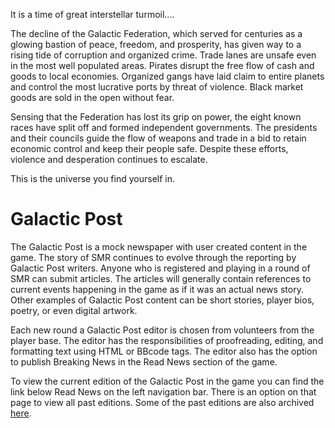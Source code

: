 <!-- TITLE: Storyline -->
<!-- SUBTITLE: The world created for SMR -->


It is a time of great interstellar turmoil....

The decline of the Galactic Federation, which served for centuries as a glowing bastion of peace, freedom, and prosperity, has given way to a rising tide of corruption and organized crime. Trade lanes are unsafe even in the most well populated areas. Pirates disrupt the free flow of cash and goods to local economies. Organized gangs have laid claim to entire planets and control the most lucrative ports by threat of violence. Black market goods are sold in the open without fear.

Sensing that the Federation has lost its grip on power, the eight known races have split off and formed independent governments. The presidents and their councils guide the flow of weapons and trade in a bid to retain economic control and keep their people safe. Despite these efforts, violence and desperation continues to escalate.

This is the universe you find yourself in.

# Galactic Post

The Galactic Post is a mock newspaper with user created content in the game. The story of SMR continues to evolve through the reporting by Galactic Post writers. Anyone who is registered and playing in a round of SMR can submit articles. The articles will generally contain references to current events happening in the game as if it was an actual news story. Other examples of Galactic Post content can be short stories, player bios, poetry, or even digital artwork.

Each new round a Galactic Post editor is chosen from volunteers from the player base. The editor has the responsibilities of proofreading, editing, and formatting text using HTML or BBcode tags. The editor also has the option to publish Breaking News in the Read News section of the game.

To view the current edition of the Galactic Post in the game you can find the link below Read News on the left navigation bar. There is an option on that page to view all past editions. Some of the past editions are also archived [here](http://smrcnn.smrealms.de/viewforum.php?f=11&sid=f14b4b94b97730805478d77e52ed9056).